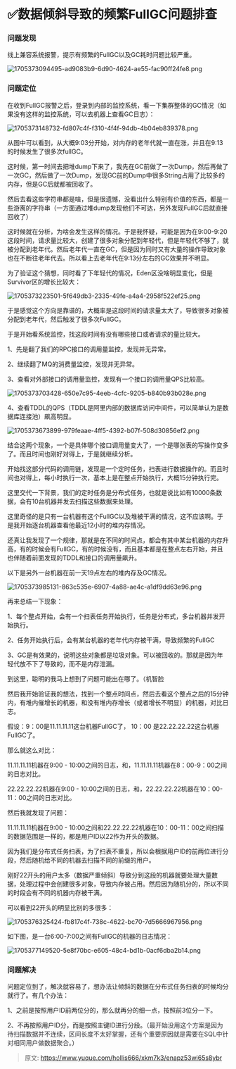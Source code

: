 # ✅数据倾斜导致的频繁FullGC问题排查

### 问题发现


线上兼容系统报警，提示有频繁的FullGC以及GC耗时问题比较严重。



![1705373094495-ad9083b9-6d90-4624-ae55-fac90ff24fe8.png](./img/aowF8n8LWCriYWUp/1705373094495-ad9083b9-6d90-4624-ae55-fac90ff24fe8-080238.png)

### 问题定位


在收到FullGC报警之后，登录到内部的监控系统，看一下集群整体的GC情况（如果没有这样的监控系统，可以去机器上查看GC日志）：



![1705373148732-fd807c4f-f310-4f4f-94db-4b04eb839378.png](./img/aowF8n8LWCriYWUp/1705373148732-fd807c4f-f310-4f4f-94db-4b04eb839378-830967.png)



从图中可以看到，从大概9:03分开始，对内存的老年代就一直在涨，并且在9:13的时候发生了很多次fullGC。



这时候，第一时间去把堆dump下来了，我先在GC前做了一次Dump，然后再做了一次GC，然后做了一次Dump，发现GC前的Dump中很多String占用了比较多的内存，但是GC后就都被回收了。



然后去看这些字符串都是啥，但是很遗憾，没看出什么特别有价值的东西，都是一些游离的字符串（一方面通过堆dump发现他们不可达，另外发现FullGC后就直接回收了）



这时候就在分析，为啥会发生这样的情况。于是我怀疑，可能是因为在9:00-9:20这段时间，请求量比较大，创建了很多对象分配到年轻代，但是年轻代不够了，就被分配到老年代。然后老年代一直在GC，但是因为同时又有大量的操作导致对象也在不断往老年代去。所以看上去老年代在9:13分左右的GC效果并不明显。



为了验证这个猜想，同时看了下年轻代的情况，Eden区没啥明显变化，但是Survivor区的增长比较大：



![1705373223501-5f649db3-2335-49fe-a4a4-2958f522ef25.png](./img/aowF8n8LWCriYWUp/1705373223501-5f649db3-2335-49fe-a4a4-2958f522ef25-635095.png)



于是感觉这个方向是靠谱的，大概率是这段时间的请求量太大了，导致很多对象被分配到老年代，然后触发了很多次FullGC。



于是开始看系统监控，找这段时间有没有哪些接口或者请求的量比较大。



1、先是翻了我们的RPC接口的调用量监控，发现并无异常。

2、继续翻了MQ的消费量监控，发现并无异常。

3、查看对外部接口的调用量监控，发现有一个接口的调用量QPS比较高。



![1705373703428-650e7c95-4eeb-4cfc-9205-b840b93b028e.png](./img/aowF8n8LWCriYWUp/1705373703428-650e7c95-4eeb-4cfc-9205-b840b93b028e-686510.png)



4、查看TDDL的QPS（TDDL是阿里内部的数据库访问中间件，可以简单认为是数据库连接池）飙高明显。



![1705373673899-979feaae-4ff5-4392-b07f-508d30856ef2.png](./img/aowF8n8LWCriYWUp/1705373673899-979feaae-4ff5-4392-b07f-508d30856ef2-305895.png)



结合这两个现象，一个是具体哪个接口调用量变大了，一个是哪张表的写操作变多了。而且时间也刚好对得上，于是就继续分析。



开始找这部分代码的调用链，发现是一个定时任务，扫表进行数据操作的。而且时间也对得上，每小时执行一次，基本上是在整点开始执行，大概15分钟执行完。



这里交代一下背景，我们的定时任务是分布式任务，也就是说比如有10000条数据，会有10台机器并发去扫描这些数据来处理。



这里奇怪的是只有一台机器有这个FullGC以及堆被干满的情况，这不应该啊。于是我开始逐台机器查看他最近12小时的堆内存情况。



还真让我发现了一个规律，那就是在不同的时间点，都会有其中某台机器的内存升高，有的时候会有FullGC，有的时候没有，而且基本都是在整点左右开始，并且也伴随着前面发现的TDDL和接口的调用量飙升。



以下是另外一台机器在前一天19点左右的堆内存及GC情况。

![1705373985131-863c535e-6907-4a88-ae4c-a1df9dd63e96.png](./img/aowF8n8LWCriYWUp/1705373985131-863c535e-6907-4a88-ae4c-a1df9dd63e96-205764.png)





再来总结一下现象：



1、每个整点开始，会有一个扫表任务开始执行，任务是分布式，多台机器并发开始执行。

2、任务开始执行后，会有某台机器的老年代内存被干满，导致频繁的FullGC

3、GC是有效果的，说明这些对象都是垃圾对象。可以被回收的。那就是因为年轻代放不下了导致的，而不是内存泄漏。



到这里，聪明的我马上想到了问题可能出在哪了。（机智脸



然后我开始验证我的想法，找到一个整点时间点，然后去看这个整点之后的15分钟内，有堆内催增长的机器，和没有堆内存增长（或者增长不明显）的机器，对比日志。



假设：9：00是11.11.11.11这台机器FullGC了， 10：00 是22.22.22.22这台机器FullGC了。



那么就这么对比：



11.11.11.11机器在9:00 - 10:00之间的日志，和，11.11.11.11机器在8：00-9：00之间的日志对比。

22.22.22.22机器在9:00 - 10:00之间的日志，和，22.22.22.22机器在10：00-11：00之间的日志对比。



然后我就发现了问题：



11.11.11.11机器在9:00 - 10:00之间和22.22.22.22机器在10：00-11：00之间扫描的数据范围是一样的，都是用户ID以22作为开头的数据。



因为我们是分布式任务扫表，为了扫表不重复，所以会根据用户ID的前两位进行分段，然后随机给不同的机器去扫描不同的前缀的用户。



刚好22开头的用户太多（数据严重倾斜）导致分到这段的机器就要处理大量数据，处理过程中会创建很多对象，导致内存被占用。然后因为随机分的，所以不同的时段会有不同的机器内存被干满。



可以看到22开头的明显比别的多很多：

![1705376325424-fb817c4f-738c-4622-bc70-7d5666967956.png](./img/aowF8n8LWCriYWUp/1705376325424-fb817c4f-738c-4622-bc70-7d5666967956-841856.png)



如下图，是一台6:00-7:00之间有FullGC的机器的日志情况：

![1705377149520-5e8f70bc-e605-48c4-bd1b-0acf6dba2b14.png](./img/aowF8n8LWCriYWUp/1705377149520-5e8f70bc-e605-48c4-bd1b-0acf6dba2b14-811782.png)



### 问题解决


问题定位到了，解决就容易了，想办法让倾斜的数据在分布式任务扫表的时候均分就行了。有几个办法：



1、之前是按照用户ID前两位分的，那么就再分的细一点，按照前3位分一下。

2、不再按照用户ID分，而是按照主键ID进行分段。（<font style="color:rgba(25, 26, 31, 0.9);">最开始没用这个方案是因为待扫描数据并不连续，区间长度不太好掌握，还有个重要原因就是需要在SQL中针对相同用户做数据聚合。</font>）





> 原文: <https://www.yuque.com/hollis666/xkm7k3/enapz53wi65s8ybr>